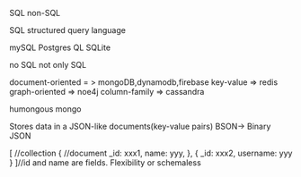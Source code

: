 SQL non-SQL

SQL structured query language

mySQL
Postgres QL
SQLite

no SQL
not only SQL

document-oriented = > mongoDB,dynamodb,firebase
key-value => redis
graph-oriented => noe4j
column-family => cassandra


humongous
    mongo

Stores data in a JSON-like documents(key-value pairs)
BSON-> Binary JSON

[ //collection
    { //document
        _id: xxx1, name: yyy,
    },
    { 
        _id: xxx2, username: yyy 
    }
]//id and name are fields.
Flexibility or schemaless 
